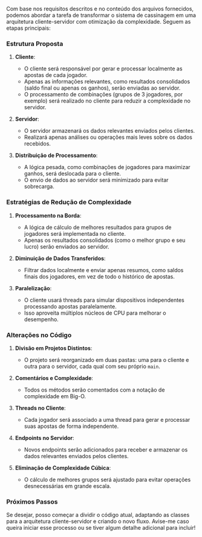 Com base nos requisitos descritos e no conteúdo dos arquivos fornecidos, podemos abordar a tarefa de transformar o sistema de cassinagem em uma arquitetura cliente-servidor com otimização da complexidade. Seguem as etapas principais:

### Estrutura Proposta

1. **Cliente**:
    
    - O cliente será responsável por gerar e processar localmente as apostas de cada jogador.
    - Apenas as informações relevantes, como resultados consolidados (saldo final ou apenas os ganhos), serão enviadas ao servidor.
    - O processamento de combinações (grupos de 3 jogadores, por exemplo) será realizado no cliente para reduzir a complexidade no servidor.
2. **Servidor**:
    
    - O servidor armazenará os dados relevantes enviados pelos clientes.
    - Realizará apenas análises ou operações mais leves sobre os dados recebidos.
3. **Distribuição de Processamento**:
    
    - A lógica pesada, como combinações de jogadores para maximizar ganhos, será deslocada para o cliente.
    - O envio de dados ao servidor será minimizado para evitar sobrecarga.

### Estratégias de Redução de Complexidade

1. **Processamento na Borda**:
    
    - A lógica de cálculo de melhores resultados para grupos de jogadores será implementada no cliente.
    - Apenas os resultados consolidados (como o melhor grupo e seu lucro) serão enviados ao servidor.
2. **Diminuição de Dados Transferidos**:
    
    - Filtrar dados localmente e enviar apenas resumos, como saldos finais dos jogadores, em vez de todo o histórico de apostas.
3. **Paralelização**:
    
    - O cliente usará threads para simular dispositivos independentes processando apostas paralelamente.
    - Isso aproveita múltiplos núcleos de CPU para melhorar o desempenho.

### Alterações no Código

1. **Divisão em Projetos Distintos**:
    
    - O projeto será reorganizado em duas pastas: uma para o cliente e outra para o servidor, cada qual com seu próprio `main`.
2. **Comentários e Complexidade**:
    
    - Todos os métodos serão comentados com a notação de complexidade em Big-O.
3. **Threads no Cliente**:
    
    - Cada jogador será associado a uma thread para gerar e processar suas apostas de forma independente.
4. **Endpoints no Servidor**:
    
    - Novos endpoints serão adicionados para receber e armazenar os dados relevantes enviados pelos clientes.
5. **Eliminação de Complexidade Cúbica**:
    
    - O cálculo de melhores grupos será ajustado para evitar operações desnecessárias em grande escala.

### Próximos Passos

Se desejar, posso começar a dividir o código atual, adaptando as classes para a arquitetura cliente-servidor e criando o novo fluxo. Avise-me caso queira iniciar esse processo ou se tiver algum detalhe adicional para incluir!